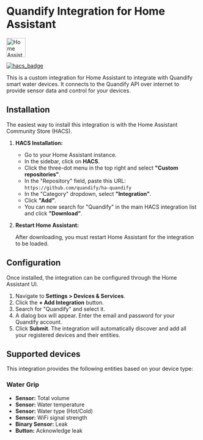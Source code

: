 # Quandify Integration for Home Assistant

<img src="https://upload.wikimedia.org/wikipedia/en/4/49/Home_Assistant_logo_%282023%29.svg" alt="Home Assistant Logo" width="50"/>

[![hacs_badge](https://img.shields.io/badge/HACS-Custom-orange.svg)](https://github.com/hacs/integration)

This is a custom integration for Home Assistant to integrate with Quandify smart water devices. It connects to the Quandify API over internet to provide sensor data and control for your devices.

## Installation

The easiest way to install this integration is with the Home Assistant Community Store (HACS).

1.  **HACS Installation:**

    - Go to your Home Assistant instance.
    - In the sidebar, click on **HACS**.
    - Click the three-dot menu in the top right and select **"Custom repositories"**.
    - In the "Repository" field, paste this URL: `https://github.com/quandify/ha-quandify`
    - In the "Category" dropdown, select **"Integration"**.
    - Click **"Add"**.
    - You can now search for "Quandify" in the main HACS integration list and click **"Download"**.

2.  **Restart Home Assistant:** 
    
    After downloading, you must restart Home Assistant for the integration to be loaded.

## Configuration

Once installed, the integration can be configured through the Home Assistant UI.

1.  Navigate to **Settings > Devices & Services**.
2.  Click the **+ Add Integration** button.
3.  Search for "Quandify" and select it.
4.  A dialog box will appear. Enter the email and password for your Quandify account.
5.  Click **Submit**. The integration will automatically discover and add all your registered devices and their entities.

## Supported devices

This integration provides the following entities based on your device type:

### Water Grip

- **Sensor:** Total volume
- **Sensor:** Water temperature
- **Sensor:** Water type (Hot/Cold)
- **Sensor:** WiFi signal strength
- **Binary Sensor:** Leak
- **Button:** Acknowledge leak
